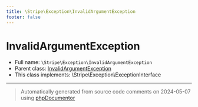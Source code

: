 ```yaml
---
title: \Stripe\Exception\InvalidArgumentException
footer: false
---
```


# InvalidArgumentException





* Full name: `\Stripe\Exception\InvalidArgumentException`
* Parent class: [InvalidArgumentException](../../../classes.md)
* This class implements: \Stripe\Exception\ExceptionInterface





---
> Automatically generated from source code comments on 2024-05-07 using [phpDocumentor](http://www.phpdoc.org/)
